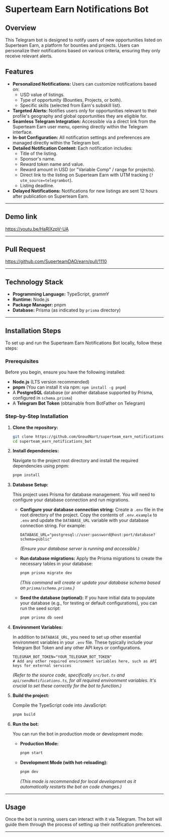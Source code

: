 # Superteam Earn Notifications Bot

## Overview

This Telegram bot is designed to notify users of new opportunities listed on Superteam Earn, a platform for bounties and projects. Users can personalize their notifications based on various criteria, ensuring they only receive relevant alerts.

## Features

* **Personalized Notifications:** Users can customize notifications based on:
    * USD value of listings.
    * Type of opportunity (Bounties, Projects, or both).
    * Specific skills (selected from Earn's subskill list).
* **Targeted Alerts:** Notifies users only for opportunities relevant to their profile's geography and global opportunities they are eligible for.
* **Seamless Telegram Integration:** Accessible via a direct link from the Superteam Earn user menu, opening directly within the Telegram interface.
* **In-bot Configuration:** All notification settings and preferences are managed directly within the Telegram bot.
* **Detailed Notification Content:** Each notification includes:
    * Title of the listing.
    * Sponsor's name.
    * Reward token name and value.
    * Reward amount in USD (or "Variable Comp" / range for projects).
    * Direct link to the listing on Superteam Earn with UTM tracking (`?utm_source=telegrambot`).
    * Listing deadline.
* **Delayed Notifications:** Notifications for new listings are sent 12 hours after publication on Superteam Earn.

---

## Demo link
https://youtu.be/HaRlXzpV-UA

---

## Pull Request
https://github.com/SuperteamDAO/earn/pull/1110

---

## Technology Stack

* **Programming Language:** TypeScript, grammY
* **Runtime:** Node.js
* **Package Manager:** pnpm
* **Database:** Prisma (as indicated by `prisma` directory)

---

## Installation Steps

To set up and run the Superteam Earn Notifications Bot locally, follow these steps:

### Prerequisites

Before you begin, ensure you have the following installed:

* **Node.js** (LTS version recommended)
* **pnpm** (You can install it via npm: `npm install -g pnpm`)
* A **PostgreSQL** database (or another database supported by Prisma, configured in `schema.prisma`)
* A **Telegram Bot Token** (obtainable from BotFather on Telegram)

### Step-by-Step Installation

1.  **Clone the repository:**

    ```bash
    git clone https://github.com/GnoudNart/superteam_earn_notifications_bot
    cd superteam_earn_notifications_bot
    ```

2.  **Install dependencies:**

    Navigate to the project root directory and install the required dependencies using pnpm:

    ```bash
    pnpm install
    ```

3.  **Database Setup:**

    This project uses Prisma for database management. You will need to configure your database connection and run migrations.

    * **Configure your database connection string:** Create a `.env` file in the root directory of the project. Copy the contents of `.env.example` to `.env` and update the `DATABASE_URL` variable with your database connection string. For example:

        ```
        DATABASE_URL="postgresql://user:password@host:port/database?schema=public"
        ```

      *(Ensure your database server is running and accessible.)*

    * **Run database migrations:** Apply the Prisma migrations to create the necessary tables in your database:

        ```bash
        pnpm prisma migrate dev
        ```

      *(This command will create or update your database schema based on `prisma/schema.prisma`.)*

    * **Seed the database (optional):** If you have initial data to populate your database (e.g., for testing or default configurations), you can run the seed script:

        ```bash
        pnpm prisma db seed
        ```

4.  **Environment Variables:**

    In addition to `DATABASE_URL`, you need to set up other essential environment variables in your `.env` file. These typically include your Telegram Bot Token and any other API keys or configurations.

    ```
    TELEGRAM_BOT_TOKEN="YOUR_TELEGRAM_BOT_TOKEN"
    # Add any other required environment variables here, such as API keys for external services
    ```

    *(Refer to the source code, specifically `src/bot.ts` and `api/sendNotifications.ts`, for all required environment variables. It's crucial to set these correctly for the bot to function.)*

5.  **Build the project:**

    Compile the TypeScript code into JavaScript:

    ```bash
    pnpm build
    ```

6.  **Run the bot:**

    You can run the bot in production mode or development mode:

    * **Production Mode:**

        ```bash
        pnpm start
        ```

    * **Development Mode (with hot-reloading):**

        ```bash
        pnpm dev
        ```

      *(This mode is recommended for local development as it automatically restarts the bot on code changes.)*

---

## Usage

Once the bot is running, users can interact with it via Telegram. The bot will guide them through the process of setting up their notification preferences.

---
